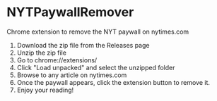 # NYTPaywallRemover
Chrome extension to remove the NYT paywall on nytimes.com

1. Download the zip file from the Releases page
2. Unzip the zip file
3. Go to chrome://extensions/
4. Click "Load unpacked" and select the unzipped folder
5. Browse to any article on nytimes.com
6. Once the paywall appears, click the extension button to remove it.
7. Enjoy your reading!
